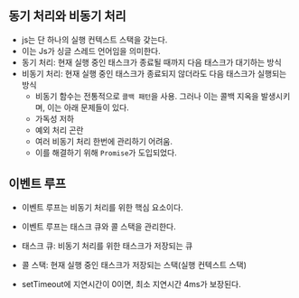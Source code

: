 ## 동기 처리와 비동기 처리
- js는 단 하나의 실행 컨텍스트 스택을 갖는다.
- 이는 Js가 싱글 스레드 언어임을 의미한다.
- 동기 처리: 현재 실행 중인 태스크가 종료될 때까지 다음 태스크가 대기하는 방식
- 비동기 처리: 현재 실행 중인 태스크가 종료되지 않더라도 다음 태스크가 실행되는 방식
  - 비동기 함수는 전통적으로 `콜백 패턴`을 사용. 그러나 이는 콜백 지옥을 발생시키며, 이는 아래 문제들이 있다.
  - 가독성 저하
  - 예외 처리 곤란
  - 여러 비동기 처리 한번에 관리하기 어려움.
  - 이를 해결하기 위해 `Promise`가 도입되었다.

## 이벤트 루프
- 이벤트 루프는 비동기 처리를 위한 핵심 요소이다.
- 이벤트 루프는 태스크 큐와 콜 스택을 관리한다.
- 태스크 큐: 비동기 처리를 위한 태스크가 저장되는 큐
- 콜 스택: 현재 실행 중인 태스크가 저장되는 스택(실행 컨텍스트 스택)

- setTimeout에 지연시간이 0이면, 최소 지연시간 4ms가 보장된다.